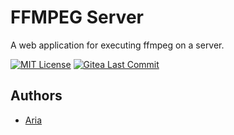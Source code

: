 
# FFMPEG Server

A web application for executing ffmpeg on a server.


[![MIT License](https://img.shields.io/badge/License-MIT-green.svg)](https://choosealicense.com/licenses/mit/)
[![Gitea Last Commit](https://img.shields.io/gitea/last-commit/BuyMyAria/ffmpeg-server?gitea_url=https%3A%2F%2Fgit.aria.coffee)](https://git.aria.coffee/BuyMyAria/ffmpeg-server)


## Authors

- [Aria](https://git.aria.coffee/BuyMyAria)

